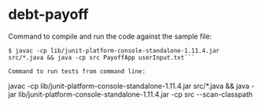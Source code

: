 # debt-payoff


Command to compile and run the code against the sample file:
```
$ javac -cp lib/junit-platform-console-standalone-1.11.4.jar src/*.java && java -cp src PayoffApp userInput.txt```

Command to run tests from command line:
```
javac -cp lib/junit-platform-console-standalone-1.11.4.jar src/*.java && java -jar lib/junit-platform-console-standalone-1.11.4.jar -cp src --scan-classpath
```